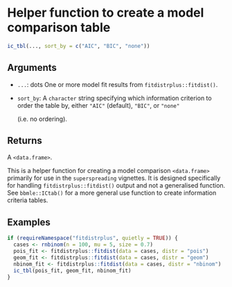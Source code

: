 # Helper function to create a model comparison table

```r
ic_tbl(..., sort_by = c("AIC", "BIC", "none"))
```

## Arguments

- `...`: dots One or more model fit results from `fitdistrplus::fitdist()`.
- `sort_by`: A `character` string specifying which information criterion to order the table by, either `"AIC"` (default), `"BIC"`, or `"none"`
    
    (i.e. no ordering).

## Returns

A `<data.frame>`.

This is a helper function for creating a model comparison `<data.frame>` primarily for use in the `superspreading` vignettes. It is designed specifically for handling `fitdistrplus::fitdist()` output and not a generalised function. See `bbmle::ICtab()` for a more general use function to create information criteria tables.

## Examples

```r
if (requireNamespace("fitdistrplus", quietly = TRUE)) {
  cases <- rnbinom(n = 100, mu = 5, size = 0.7)
  pois_fit <- fitdistrplus::fitdist(data = cases, distr = "pois")
  geom_fit <- fitdistrplus::fitdist(data = cases, distr = "geom")
  nbinom_fit <- fitdistrplus::fitdist(data = cases, distr = "nbinom")
  ic_tbl(pois_fit, geom_fit, nbinom_fit)
}
```
